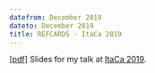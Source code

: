 ```yaml
---
datefrom: December 2019
dateto: December 2019
title: REFCARDS - ItaCa 2019
---
```


[\[pdf\]](stuff/itaca.pdf) Slides for my talk at [ItaCa 2019](http://www.mat.unimi.it/users/itaca/).
